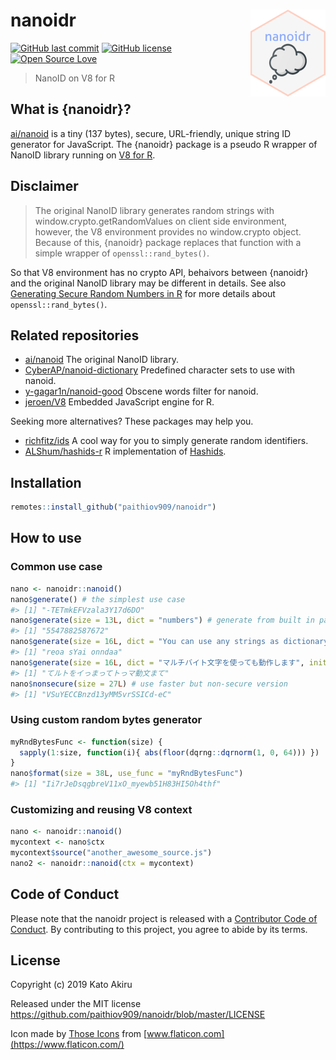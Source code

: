 # nanoidr <img src='man/figures/logo.png' align="right" height="139" />

[![GitHub last commit](https://img.shields.io/github/last-commit/paithiov909/nanoidr)](#) [![GitHub license](https://img.shields.io/github/license/paithiov909/nanoidr)](https://github.com/paithiov909/nanoidr/blob/master/LICENSE) [![Open Source Love](https://badges.frapsoft.com/os/v1/open-source.svg?v=103)](https://github.com/ellerbrock/open-source-badges/)

> NanoID on V8 for R

## What is {nanoidr}?

[ai/nanoid](https://github.com/ai/nanoid) is a tiny (137 bytes), secure, URL-friendly, unique string ID generator for JavaScript. The {nanoidr} package is a pseudo R wrapper of NanoID library running on [V8 for R](https://github.com/jeroen/V8).

## Disclaimer

> The original NanoID library generates random strings with window.crypto.getRandomValues on client side environment, however, the V8 environment provides no window.crypto object. Because of this, {nanoidr} package replaces that function with a simple wrapper of `openssl::rand_bytes()`.

So that V8 environment has no crypto API, behaivors between {nanoidr} and the original NanoID library may be different in details. See also [Generating Secure Random Numbers in R](https://cran.r-project.org/web/packages/openssl/vignettes/secure_rng.html) for more details about `openssl::rand_bytes()`.

## Related repositories

- [ai/nanoid](https://github.com/ai/nanoid) The original NanoID library.
- [CyberAP/nanoid-dictionary](https://github.com/CyberAP/nanoid-dictionary) Predefined character sets to use with nanoid.
- [y-gagar1n/nanoid-good](https://github.com/y-gagar1n/nanoid-good) Obscene words filter for nanoid.
- [jeroen/V8](https://github.com/jeroen/V8) Embedded JavaScript engine for R.

Seeking more alternatives? These packages may help you.

- [richfitz/ids](https://github.com/richfitz/ids) A cool way for you to simply generate random identifiers.
- [ALShum/hashids-r](https://github.com/ALShum/hashids-r)  R implementation of [Hashids](https://hashids.org/r/).

## Installation

``` R
remotes::install_github("paithiov909/nanoidr")
```

## How to use

### Common use case

``` R
nano <- nanoidr::nanoid()
nano$generate() # the simplest use case
#> [1] "-TETmkEFVzala3Y17d6DO"
nano$generate(size = 13L, dict = "numbers") # generate from built in pattern
#> [1] "5547882587672"
nano$generate(size = 16L, dict = "You can use any strings as dictionary!!")
#> [1] "reoa sYai onndaa"
nano$generate(size = 16L, dict = "マルチバイト文字を使っても動作します", init.locales = "ja")
#> [1] "てルトをイっまってトっマ動文まて"
nano$nonsecure(size = 27L) # use faster but non-secure version
#> [1] "VSuYECCBnzd13yMM5vrSSICd-eC"
```

### Using custom random bytes generator

``` R
myRndBytesFunc <- function(size) {
  sapply(1:size, function(i){ abs(floor(dqrng::dqrnorm(1, 0, 64))) })
}
nano$format(size = 38L, use_func = "myRndBytesFunc")
#> [1] "Ii7rJeDsqgbreV11xO_myewb51H83HI5Oh4thf"
```

### Customizing and reusing V8 context

``` R
nano <- nanoidr::nanoid()
mycontext <- nano$ctx
mycontext$source("another_awesome_source.js")
nano2 <- nanoidr::nanoid(ctx = mycontext)
```

## Code of Conduct

Please note that the nanoidr project is released with a [Contributor Code of Conduct](https://paithiov909.github.io/nanoidr/CODE_OF_CONDUCT.html). By contributing to this project, you agree to abide by its terms.

## License

Copyright (c) 2019 Kato Akiru

Released under the MIT license https://github.com/paithiov909/nanoidr/blob/master/LICENSE

Icon made by [Those Icons](https://www.flaticon.com/authors/those-icons) from [www.flaticon.com](https://www.flaticon.com/)


